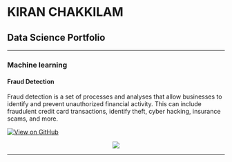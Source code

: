 

# KIRAN CHAKKILAM

## Data Science Portfolio


---
### Machine learning

#### Fraud Detection

Fraud detection is a set of processes and analyses that allow businesses to identify and prevent unauthorized financial activity. This can include fraudulent credit card transactions, identify theft, cyber hacking, insurance scams, and more.

[![View on GitHub](https://img.shields.io/badge/GitHub-View_on_GitHub-blue?logo=GitHub)](https://github.com/kiranupgrad/fraud_detection.git)

<center><img src="images/fraud_detection.jpg"/></center>

---

